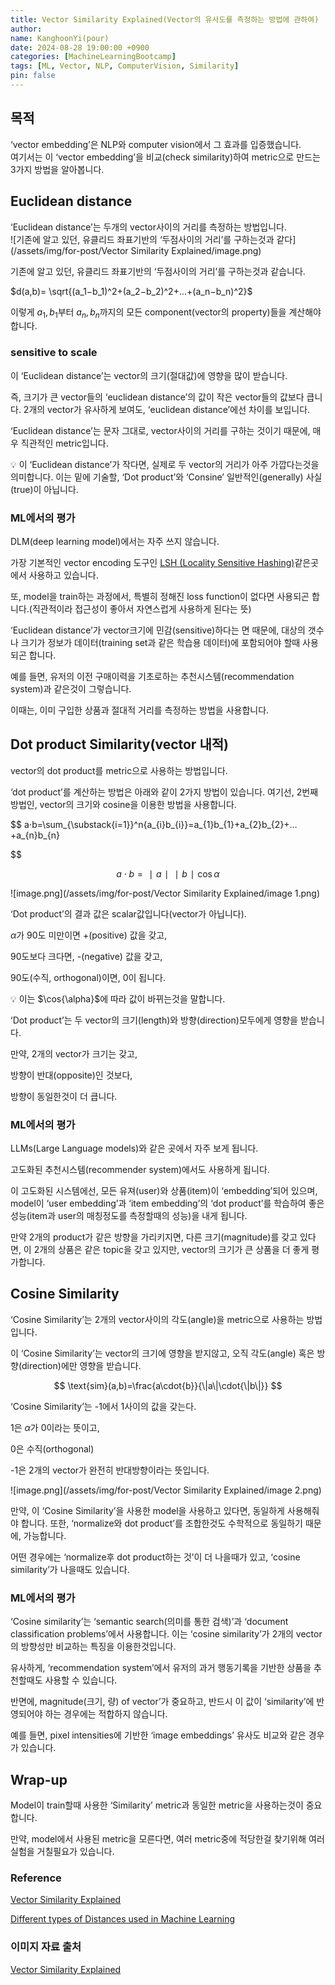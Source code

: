 ```yaml
---
title: Vector Similarity Explained(Vector의 유사도를 측정하는 방법에 관하여)
author:
name: KanghoonYi(pour)
date: 2024-08-28 19:00:00 +0900
categories: [MachineLearningBootcamp]
tags: [ML, Vector, NLP, ComputerVision, Similarity]
pin: false
---
```


## 목적

‘vector embedding’은 NLP와 computer vision에서 그 효과를 입증했습니다.  
여기서는 이 ‘vector embedding’을 비교(check similarity)하여 metric으로 만드는 3가지 방법을 알아봅니다.

## **Euclidean distance**

‘Euclidean distance’는 두개의 vector사이의 거리를 측정하는 방법입니다.  
![기존에 알고 있던, 유클리드 좌표기반의 ‘두점사이의 거리’를 구하는것과 같다](/assets/img/for-post/Vector Similarity Explained/image.png)

기존에 알고 있던, 유클리드 좌표기반의 ‘두점사이의 거리’를 구하는것과 같습니다.  

$d(a,b)= \sqrt{(a_1​−b_1​)^2+(a_2​−b_2​)^2+...+(a_n​−b_n​)^2​}$

이렇게 $a_1,b_1$부터 $a_n,b_n$까지의 모든 component(vector의 property)들을 계산해야합니다.

### sensitive to scale

이 ‘Euclidean distance’는 vector의 크기(절대값)에 영향을 많이 받습니다.

즉, 크기가 큰 vector들의 ‘euclidean distance’의 값이 작은 vector들의 값보다 큽니다. 2개의 vector가 유사하게 보여도, ‘euclidean distance’에선 차이를 보입니다.

‘Euclidean distance’는 문자 그대로, vector사이의 거리를 구하는 것이기 때문에, 매우 직관적인 metric입니다.

<aside>
💡 이 ‘Euclidean distance’가 작다면, 실제로 두 vector의 거리가 아주 가깝다는것을 의미합니다. 이는 밑에 기술할, ‘Dot product’와 ‘Consine’ 일반적인(generally) 사실(true)이 아닙니다.

</aside>

### ML에서의 평가

DLM(deep learning model)에서는 자주 쓰지 않습니다.

가장 기본적인 vector encoding 도구인 [LSH (Locality Sensitive Hashing)](https://www.pinecone.io/learn/locality-sensitive-hashing/)같은곳에서 사용하고 있습니다.

또, model을 train하는 과정에서, 특별히 정해진 loss function이 없다면 사용되곤 합니다.(직관적이라 접근성이 좋아서 자연스럽게 사용하게 된다는 뜻)

‘Euclidean distance’가 vector크기에 민감(sensitive)하다는 면 때문에, 대상의 갯수나 크기가 정보가 데이터(training set과 같은 학습용 데이터)에 포함되어야 할때 사용되곤 합니다.

예를 들면, 유저의 이전 구매이력을 기초로하는 추천시스템(recommendation system)과 같은것이 그렇습니다.

이때는, 이미 구입한 상품과 절대적 거리를 측정하는 방법을 사용합니다.

## **Dot product Similarity(vector 내적)**

vector의 dot product를 metric으로 사용하는 방법입니다.

‘dot product’를 계산하는 방법은 아래와 같이 2가지 방법이 있습니다. 여기선, 2번째 방법인, vector의 크기와 cosine을 이용한 방법을 사용합니다.

$$
a⋅b=\sum_{\substack{i=1}}^n{a_{i}b_{i}}=a_{1}b_{1}+a_{2}b_{2}+…+a_{n}b_{n}

$$

$$
a⋅b=∣a∣∣b∣\cos{\alpha}
$$

![image.png](/assets/img/for-post/Vector Similarity Explained/image 1.png)

‘Dot product’의 결과 값은 scalar값입니다(vector가 아닙니다).

$\alpha$가 90도 미만이면 +(positive) 값을 갖고,

90도보다 크다면, -(negative) 값을 갖고,

90도(수직, orthogonal)이면, 0이 됩니다.

<aside>
💡 이는 $\cos{\alpha}$에 따라 값이 바뀌는것을 말합니다.

</aside>

‘Dot product’는 두 vector의 크기(length)와 방향(direction)모두에게 영향을 받습니다.

만약, 2개의 vector가 크기는 갖고,

방향이 반대(opposite)인 것보다,

방향이 동일한것이 더 큽니다.

### ML에서의 평가

LLMs(Large Language models)와 같은 곳에서 자주 보게 됩니다.

고도화된 추천시스템(recommender system)에서도 사용하게 됩니다.

이 고도화된 시스템에선, 모든 유져(user)와 상품(item)이 ‘embedding’되어 있으며, model이 ‘user embedding’과 ‘item embedding’의 ‘dot product’를 학습하여 좋은 성능(item과 user의 매칭정도를 측정할때의 성능)을 내게 됩니다.

만약 2개의 product가 같은 방향을 가리키지면, 다른 크기(magnitude)를 갖고 있다면, 이 2개의 상품은 같은 topic을 갖고 있지만, vector의 크기가 큰 상품을 더 좋게 평가합니다.

## **Cosine Similarity**

‘Cosine Similarity’는 2개의 vector사이의 각도(angle)을 metric으로 사용하는 방법입니다.

이 ‘Cosine Similarity’는 vector의 크기에 영향을 받지않고, 오직 각도(angle) 혹은 방향(direction)에만 영향을 받습니다.

$$
\text{sim}(a,b)=\frac{a\cdot{b}}{\|a\|\cdot{\|b\|}}
$$

‘Cosine Similarity’는 -1에서 1사이의 값을 갖는다.

1은 $\alpha$가 0이라는 뜻이고,

0은 수직(orthogonal)

-1은 2개의 vector가 완전히 반대방향이라는 뜻입니다.

![image.png](/assets/img/for-post/Vector Similarity Explained/image 2.png)

만약, 이 ‘Cosine Similarity’을 사용한 model을 사용하고 있다면, 동일하게 사용해줘야 합니다. 또한, ‘normalize와 dot product’를 조합한것도 수학적으로 동일하기 때문에, 가능합니다.

어떤 경우에는 ‘normalize후 dot product하는 것’이 더 나을때가 있고, ‘cosine similarity’가 나을때도 있습니다.

### ML에서의 평가

‘Cosine similarity’는 ‘semantic search(의미를 통한 검색)’과 ‘document classification problems’에서 사용합니다. 이는 ‘cosine similarity’가 2개의 vector의 방향성만 비교하는 특징을 이용한것입니다.

유사하게, ‘recommendation system’에서 유저의 과거 행동기록을 기반한 상품을 추천할때도 사용할 수 있습니다.

반면에, magnitude(크기, 량) of vector’가 중요하고, 반드시 이 값이 ‘similarity’에 반영되어야 하는 경우에는 적합하지 않습니다.

예를 들면, pixel intensities에 기반한 ‘image embeddings’ 유사도 비교와 같은 경우가 있습니다.

## Wrap-up

Model이 train할때 사용한 ‘Similarity’ metric과 동일한 metric을 사용하는것이 중요합니다.

만약, model에서 사용된 metric을 모른다면, 여러 metric중에 적당한걸 찾기위해 여러 실험을 거칠필요가 있습니다.

### Reference

[Vector Similarity Explained](https://www.pinecone.io/learn/vector-similarity/)

[Different types of Distances used in Machine Learning](https://medium.com/@shubhobrata.das.fiem.cse17/different-types-of-distances-used-in-machine-learning-45b18a2282d8)

### 이미지 자료 출처
[Vector Similarity Explained](https://www.pinecone.io/learn/vector-similarity/)
